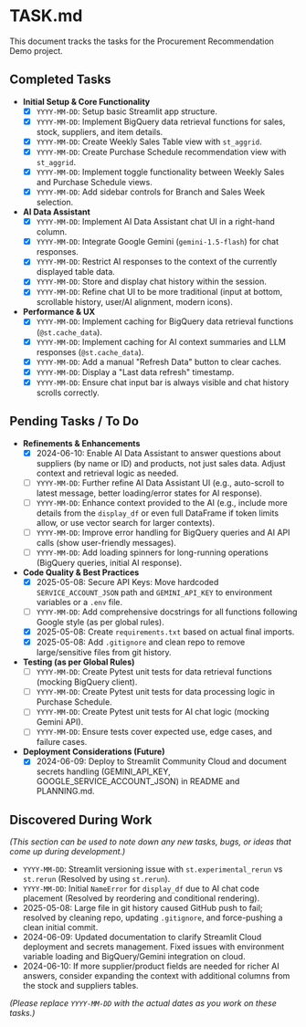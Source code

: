 # TASK.md

This document tracks the tasks for the Procurement Recommendation Demo project.

## Completed Tasks

- **Initial Setup & Core Functionality**
    - [x] `YYYY-MM-DD`: Setup basic Streamlit app structure.
    - [x] `YYYY-MM-DD`: Implement BigQuery data retrieval functions for sales, stock, suppliers, and item details.
    - [x] `YYYY-MM-DD`: Create Weekly Sales Table view with `st_aggrid`.
    - [x] `YYYY-MM-DD`: Create Purchase Schedule recommendation view with `st_aggrid`.
    - [x] `YYYY-MM-DD`: Implement toggle functionality between Weekly Sales and Purchase Schedule views.
    - [x] `YYYY-MM-DD`: Add sidebar controls for Branch and Sales Week selection.
- **AI Data Assistant**
    - [x] `YYYY-MM-DD`: Implement AI Data Assistant chat UI in a right-hand column.
    - [x] `YYYY-MM-DD`: Integrate Google Gemini (`gemini-1.5-flash`) for chat responses.
    - [x] `YYYY-MM-DD`: Restrict AI responses to the context of the currently displayed table data.
    - [x] `YYYY-MM-DD`: Store and display chat history within the session.
    - [x] `YYYY-MM-DD`: Refine chat UI to be more traditional (input at bottom, scrollable history, user/AI alignment, modern icons).
- **Performance & UX**
    - [x] `YYYY-MM-DD`: Implement caching for BigQuery data retrieval functions (`@st.cache_data`).
    - [x] `YYYY-MM-DD`: Implement caching for AI context summaries and LLM responses (`@st.cache_data`).
    - [x] `YYYY-MM-DD`: Add a manual "Refresh Data" button to clear caches.
    - [x] `YYYY-MM-DD`: Display a "Last data refresh" timestamp.
    - [x] `YYYY-MM-DD`: Ensure chat input bar is always visible and chat history scrolls correctly.

## Pending Tasks / To Do

- **Refinements & Enhancements**
    - [x] 2024-06-10: Enable AI Data Assistant to answer questions about suppliers (by name or ID) and products, not just sales data. Adjust context and retrieval logic as needed.
    - [ ] `YYYY-MM-DD`: Further refine AI Data Assistant UI (e.g., auto-scroll to latest message, better loading/error states for AI response).
    - [ ] `YYYY-MM-DD`: Enhance context provided to the AI (e.g., include more details from the `display_df` or even full DataFrame if token limits allow, or use vector search for larger contexts).
    - [ ] `YYYY-MM-DD`: Improve error handling for BigQuery queries and AI API calls (show user-friendly messages).
    - [ ] `YYYY-MM-DD`: Add loading spinners for long-running operations (BigQuery queries, initial AI response).
- **Code Quality & Best Practices**
    - [x] 2025-05-08: Secure API Keys: Move hardcoded `SERVICE_ACCOUNT_JSON` path and `GEMINI_API_KEY` to environment variables or a `.env` file.
    - [ ] `YYYY-MM-DD`: Add comprehensive docstrings for all functions following Google style (as per global rules).
    - [x] 2025-05-08: Create `requirements.txt` based on actual final imports.
    - [x] 2025-05-08: Add `.gitignore` and clean repo to remove large/sensitive files from git history.
- **Testing (as per Global Rules)**
    - [ ] `YYYY-MM-DD`: Create Pytest unit tests for data retrieval functions (mocking BigQuery client).
    - [ ] `YYYY-MM-DD`: Create Pytest unit tests for data processing logic in Purchase Schedule.
    - [ ] `YYYY-MM-DD`: Create Pytest unit tests for AI chat logic (mocking Gemini API).
    - [ ] `YYYY-MM-DD`: Ensure tests cover expected use, edge cases, and failure cases.
- **Deployment Considerations (Future)**
    - [x] 2024-06-09: Deploy to Streamlit Community Cloud and document secrets handling (GEMINI_API_KEY, GOOGLE_SERVICE_ACCOUNT_JSON) in README and PLANNING.md.

## Discovered During Work

*(This section can be used to note down any new tasks, bugs, or ideas that come up during development.)*

- `YYYY-MM-DD`: Streamlit versioning issue with `st.experimental_rerun` vs `st.rerun` (Resolved by using `st.rerun`).
- `YYYY-MM-DD`: Initial `NameError` for `display_df` due to AI chat code placement (Resolved by reordering and conditional rendering).
- 2025-05-08: Large file in git history caused GitHub push to fail; resolved by cleaning repo, updating `.gitignore`, and force-pushing a clean initial commit.
- 2024-06-09: Updated documentation to clarify Streamlit Cloud deployment and secrets management. Fixed issues with environment variable loading and BigQuery/Gemini integration on cloud.
- 2024-06-10: If more supplier/product fields are needed for richer AI answers, consider expanding the context with additional columns from the stock and suppliers tables.

*(Please replace `YYYY-MM-DD` with the actual dates as you work on these tasks.)* 